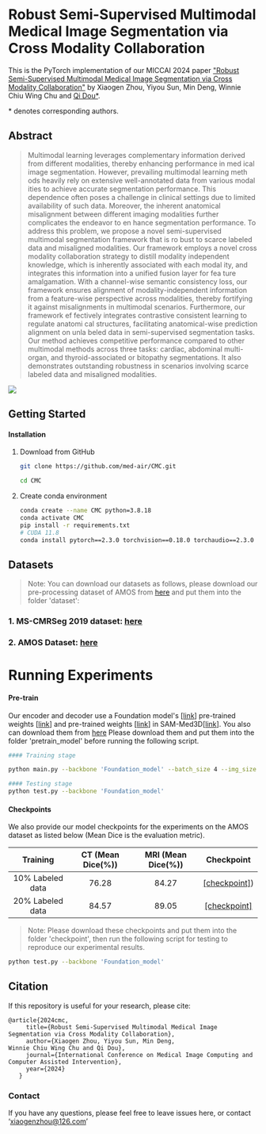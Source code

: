 # Robust Semi-Supervised Multimodal Medical Image Segmentation via Cross Modality Collaboration

This is the PyTorch implementation of our MICCAI 2024 paper ["Robust Semi-Supervised Multimodal Medical Image Segmentation via Cross Modality Collaboration"]() by Xiaogen Zhou, Yiyou Sun, Min Deng,
Winnie Chiu Wing Chu and [Qi Dou\*](https://www.cse.cuhk.edu.hk/~qdou/).

\* denotes corresponding authors.

## Abstract

> Multimodal learning leverages complementary information
derived from different modalities, thereby enhancing performance in med
ical image segmentation. However, prevailing multimodal learning meth
ods heavily rely on extensive well-annotated data from various modal
ities to achieve accurate segmentation performance. This dependence
often poses a challenge in clinical settings due to limited availability
of such data. Moreover, the inherent anatomical misalignment between
different imaging modalities further complicates the endeavor to en
hance segmentation performance. To address this problem, we propose
a novel semi-supervised multimodal segmentation framework that is ro
bust to scarce labeled data and misaligned modalities. Our framework
employs a novel cross modality collaboration strategy to distill modality
independent knowledge, which is inherently associated with each modal
ity, and integrates this information into a unified fusion layer for fea
ture amalgamation. With a channel-wise semantic consistency loss, our
framework ensures alignment of modality-independent information from
a feature-wise perspective across modalities, thereby fortifying it against
misalignments in multimodal scenarios. Furthermore, our framework ef
fectively integrates contrastive consistent learning to regulate anatomi
cal structures, facilitating anatomical-wise prediction alignment on unla
beled data in semi-supervised segmentation tasks. Our method achieves
competitive performance compared to other multimodal methods across
three tasks: cardiac, abdominal multi-organ, and thyroid-associated or
bitopathy segmentations. It also demonstrates outstanding robustness in
scenarios involving scarce labeled data and misaligned modalities.

![](./Figures/my_flowchartl.png)

## Getting Started

#### Installation

1. Download from GitHub

   ```bash
   git clone https://github.com/med-air/CMC.git
   
   cd CMC
   ```

2. Create conda environment

   ```bash
   conda create --name CMC python=3.8.18
   conda activate CMC
   pip install -r requirements.txt
   # CUDA 11.8 
   conda install pytorch==2.3.0 torchvision==0.18.0 torchaudio==2.3.0 pytorch-cuda=11.8 -c pytorch -c nvidia
   
   ```

## Datasets
>Note: You can download our datasets as follows, please download our pre-processing dataset of AMOS from [here](https://www.dropbox.com/scl/fi/35fgk1u15r494katg2s2o/dataset_amos.zip?rlkey=nazarwb4xy42sd1joit6khisk&st=a4t2cbj0&dl=0) and put them into the folder 'dataset':
### 1. MS-CMRSeg 2019 dataset: [here](https://zmiclab.github.io/zxh/0/mscmrseg19/data.html)
### 2. AMOS Dataset: [here](https://zenodo.org/records/7262581)

# Running Experiments
#### Pre-train
Our encoder and decoder use a Foundation model's [[link](https://github.com/ljwztc/CLIP-Driven-Universal-Model)] pre-trained weights [[link](https://www.dropbox.com/s/lyunaue0wwhmv5w/unet.pth)] and pre-trained weights [[link](https://huggingface.co/ybelkada/segment-anything/blob/main/checkpoints/sam_vit_b_01ec64.pth)] in SAM-Med3D[[link](https://github.com/uni-medical/SAM-Med3D)]. You also can download them from [here](https://www.dropbox.com/scl/fo/ia2ncjmkuu936mtnyxc9i/AKhArloHIouMLGZo6Kg4pVo?rlkey=st66ps25bnye0dn3c1ojdixr6&st=rnm51qk4&dl=0) Please download them and put them into the folder 'pretrain_model' before running the following script.



```bash
#### Training stage

python main.py --backbone 'Foundation_model' --batch_size 4 --img_size 96

#### Testing stage
python test.py --backbone 'Foundation_model' 

```


#### Checkpoints

We also provide our model checkpoints for the experiments on the AMOS dataset as listed below (Mean Dice is the evaluation metric).

|     Training      |                      CT  (Mean Dice(%))                      |                     MRI (Mean Dice(%))                    | Checkpoint |
| :-------: | :----------------------------------------------------------: | :----------------------------------------------------------: |:-----:|
|10% Labeled data |                            76.28                             |                            84.27                            |[[checkpoint]](https://www.dropbox.com/scl/fi/8ggzj3cvp8otrf8342nq5/model_10_perc_labeled.pt?rlkey=tlf0sxolucpmbilcinfyhz0c3&st=n653e7ho&dl=0)) |
|20% Labeled data  | 84.57  | 89.05 | [[checkpoint]](https://www.dropbox.com/scl/fi/ebvp2pzcw4cbgbh6hi684/model_20_perc_labeled.pt?rlkey=h9jl5dsmvxomk9pa45iu1bnkb&st=3895hlnz&dl=0)|

>Note: Please download these checkpoints and put them into the folder 'checkpoint', then run the following script for testing to reproduce our experimental results.

```bash
python test.py --backbone 'Foundation_model'
```
## Citation
If this repository is useful for your research, please cite:
```
@article{2024cmc,
     title={Robust Semi-Supervised Multimodal Medical Image Segmentation via Cross Modality Collaboration},
     author={Xiaogen Zhou, Yiyou Sun, Min Deng,
Winnie Chiu Wing Chu and Qi Dou},
     journal={International Conference on Medical Image Computing and Computer Assisted Intervention},
     year={2024}
   }
```  
### Contact
If you have any questions, please feel free to leave issues here, or contact ‘xiaogenzhou@126.com’
